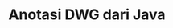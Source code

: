 ---
############################# Static ############################
layout: "auto-gen-annotation"

############################# Head ############################
head_title: "API Anotasi DWG Java Anotasi dalam C#"
head_description: "Java API untuk membuat dan Menganotasi jenis anotasi populer dari DWG, gambar, gambar, dan format file dokumen."

############################# Header ############################
title: "Anotasi DWG dari Java"
description: ""
bg_image: "https://cms.admin.containerize.com/templates/aspose/App_Themes/V3/images/bg/header1.png"
bg_overlay: false
button:
    enable: true
    icon: "fas fa-arrow-down"
    label: "Unduh Uji Coba Gratis"
    link: "https://downloads.groupdocs.com/annotation/java"

############################# About ############################
about:
    enable: true
    title: "Tentang GroupDocs.Annotation untuk Java API"
    content: |
        GroupDocs.Annotation for Java API adalah pustaka yang memungkinkan Anda menambahkan anotasi ke PDF, Word, dan dokumen lain di Mac, Windows, atau Ubuntu. [GroupDocs.Annotation for Java](/annotation/java) adalah Java API asli untuk mengelola anotasi dengan dukungan komprehensif untuk membuat, menambahkan, mengedit, menghapus, mengekstrak, dan mengekspor anotasi dari gambar dan berbagai dokumen lainnya. Daftar lengkap format dokumen yang didukung dapat Anda lihat di [halaman](https://docs.groupdocs.com/annotation/java/supported-document-formats/) ini.
        Pustaka ini memungkinkan Anda untuk bekerja tidak hanya dengan dokumen DWG tetapi juga dengan banyak jenis dokumen lainnya seperti Word, Excel, PowerPoint, email Outlook, Visio, Adobe, OpenDocument, OpenOffice, Photoshop, AutoCad, dan banyak lainnya.
        GroupDocs.Annotation for Java API memungkinkan Anda membuat dan menambahkan catatan baru, mengedit anotasi, mengekstrak komentar, anotasi, dan menghapusnya dari dokumen. Perpustakaan mendukung 13 jenis anotasi yang berbeda, termasuk Teks, Polyline, Area, Garis Bawah, Titik, Tanda Air, Panah, Ellipse, Penggantian Teks, Jarak, Bidang Teks, Redaksi Sumber Daya dalam PDF, HTML, dokumen Microsoft Word, spreadsheet, diagram, presentasi, gambar, gambar dan banyak format file lainnya.
        Contoh (silakan lihat di bawah) mendemonstrasikan bekerja dengan dokumen DWG, dalam contoh ini Anda dapat melihat langkah-langkah utama tentang cara bekerja dengan GroupDocs. Anotasi: Menyiapkan lisensi, membuka dokumen yang ingin Anda kerjakan, membuat anotasi, menambahkan objek data untuk mengatur properti anotasi sesuai dengan kebutuhan Anda dan menyimpan hasilnya ke tempat yang diperlukan. Anda juga dapat melihat lebih mendetail tentang fitur yang didukung di [halaman] github kami (https://github.com/groupdocs-annotation/GroupDocs.Annotation-for-Java), atau di [dokumentasi] produk kami (https://docs.groupdocs.com/annotation/java/getting-started/).

############################# Steps ############################
howTo_Add:
steps_Add:
    enable: true
    title_left: "Langkah-langkah untuk Menambahkan Anotasi ke DWG di Java"
    content_left: |
        [GroupDocs.Annotation](/annotation/java/) memudahkan pengembang Java untuk menambahkan berbagai jenis anotasi ke file DWG dalam aplikasi berbasis Java dengan menerapkan beberapa langkah mudah.
        *   Buat objek Balas dengan komentar dan tanggal.
        *   Buat objek AreaAnnotation, setel opsi area, dan tambahkan balasan.
        *   Buat objek Annotator dan tambahkan anotasi area.
        *   Simpan file keluaran.
    title_right: "Persyaratan sistem"
    content_right: |
        GroupDocs.Anotasi untuk Java API didukung di semua platform utama dan sistem operasi. Sebelum menjalankan kode di bawah ini, harap pastikan bahwa Anda telah menginstal prasyarat berikut di sistem Anda.
        *   Sistem Operasi: Microsoft Windows, Linux, MacOS
        *   Lingkungan Pengembangan: NetBeans, Intellij IDEA, Eclipse dll
        *   Java Runtime Environment: Java 7 (1.7) dan yang lebih baru
        *   Dapatkan versi terbaru GroupDocs.Annotation untuk Java dari [GroupDocs Artifact Repository](https://repository.groupdocs.com/webapp/#/artifacts/browse/tree/General/repo/com/groupdocs/groupdocs-annotation)

############################# Preview ############################
preview_Add:
    enable: true
    title: Pratinjau anotasi dan contoh kode
    content: |
        ![Annotation preview image](https://docs.groupdocs.com/annotation/java/images/add-area-annotation.png)
    code: |
        ```java
        // Create an instance of Reply class and add comments
        Reply firstReply = new Reply();
        firstReply.setComment("First comment");
        firstReply.setRepliedOn(Calendar.getInstance().getTime());
        
        Reply secondReply = new Reply();
        secondReply.setComment("Second comment");
        secondReply.setRepliedOn(Calendar.getInstance().getTime());
        
        List<Reply> replies = new ArrayList<Reply>();
        replies.add(firstReply);
        replies.add(secondReply);
        
        // Create an instance of AreaAnnotation class and set options
        AreaAnnotation area = new AreaAnnotation();
        area.setBackgroundColor(65535);
        area.setBox(new Rectangle(100, 100, 100, 100));
        area.setCreatedOn(Calendar.getInstance().getTime());
        area.setMessage("This is area annotation");
        area.setOpacity(0.7);
        area.setPageNumber(0);
        area.setPenColor(65535);
        area.setPenStyle(PenStyle.Dot);
        area.setPenWidth((byte) 3);
        area.setReplies(replies);
        
        // Create an instance of Annotator class
        Annotator annotator = new Annotator("input.bmp");
        
        // Add annotation
        annotator.add(area);
        
        // Save to file
        annotator.save("output.bmp");
        annotator.dispose();
        ```

############################# Steps ############################
howTo_Remove:
steps_Remove:
    enable: true
    title_left: "Langkah-langkah untuk Menghapus Anotasi dari DWG di Java"
    content_left: |
        [GroupDocs.Annotation](/annotation/java/) mempermudah pengembang Java untuk menghapus detail anotasi dari file DWG dalam aplikasi berbasis Java dengan menerapkan beberapa langkah mudah.
        *   Buat objek Balas dengan komentar dan tanggal.
        *   Instansiasi objek SaveOptions dan atur AnnotationTypes = AnnotationType.None.
        *   Panggil metode penyimpanan dengan jalur atau aliran dokumen yang dihasilkan dan objek SaveOptions.

############################# Preview ############################
preview_Remove:
    enable: true
    code: |
        ```java
        // Create an instance of Annotator class 
        Annotator annotator = new Annotator("C://input.bmp");

        // Remove annotation by set type None 
        SaveOptions saveOptions = new SaveOptions();
        saveOptions.setAnnotationTypes(AnnotationType.None);

        // Save annotation to output file
        annotator.save("C://output.bmp", saveOptions);
        annotator.dispose();
        ```

############################# Steps ############################
howTo_Edit:
steps_Edit:
    enable: true
    title_left: "Langkah-langkah untuk Mengedit Anotasi dari DWG di Java"
    content_left: |
        [GroupDocs.Annotation](/annotation/java/) memudahkan pengembang Java untuk memperbarui berbagai properti anotasi dari file DWG dalam aplikasi berbasis Java dengan menerapkan beberapa langkah mudah.
        *   Instansiasi objek Annotator dengan jalur atau aliran dokumen masukan dengan LoadOptions yang dibuat instance dengan ImportAnnotations = true.
        *   Buat beberapa implementasi AnnotationBase dan tetapkan Id anotasi yang ada (jika anotasi dengan Id tersebut tidak ditemukan, tidak ada yang akan diubah) atau daftar jalur anotasi (semua anotasi yang ada akan dihapus).
        *   Panggil metode pembaruan objek Annotator dengan anotasi yang diteruskan.
        *   Panggil metode penyimpanan dengan jalur atau aliran dokumen yang dihasilkan dan objek SaveOptions.

############################# Preview ############################
preview_Edit:
    enable: true
    code: |
        ```java
        String outputPath = "UpdateAnnotation.bmp";

        // Create an instance of Annotator class
        Annotator annotator = new Annotator("input.bmp");
        
        // Create an instance of Reply class for first example and add comments
        Reply reply1 = new Reply();
        reply1.setComment("Original first comment");
        reply1.setRepliedOn(Calendar.getInstance().getTime());
        
        Reply reply2 = new Reply();
        reply2.setComment("Original second comment");
        reply2.setRepliedOn(Calendar.getInstance().getTime());
        
        java.util.List replies = new ArrayList();
        replies.add(reply1);
        replies.add(reply2);
        
        // Create an instance of AreaAnnotation class and set options
        AreaAnnotation original = new AreaAnnotation();
        original.setId(1);
        original.setBackgroundColor(65535);
        original.setBox(new Rectangle(100, 100, 100, 100));
        original.setCreatedOn(Calendar.getInstance().getTime());
        original.setMessage("This is original annotation");
        original.setReplies(replies);
        
        // Add original annotation
        annotator.add(original);
        annotator.save(outputPath);
        annotator.dispose();
        
        LoadOptions loadOptions = new LoadOptions();
        
        // Open annotated document
        Annotator annotator1 = new Annotator(outputPath, loadOptions);
        
        // Create an instance of Reply class for update first example
        Reply reply3 = new Reply();
        reply3.setComment("Updated first comment");
        reply3.setRepliedOn(Calendar.getInstance().getTime());
        
        Reply reply4 = new Reply();
        reply4.setComment("Updated second comment");
        reply4.setRepliedOn(Calendar.getInstance().getTime());
        
        java.util.List replies1 = new ArrayList();
        replies1.add(reply3);
        replies1.add(reply4);

        // Suggest we want change some properties of existed annotation
        AreaAnnotation updated = new AreaAnnotation();
        updated.setId(1);
        updated.setBackgroundColor(255);
        updated.setBox(new Rectangle(0, 0, 50, 200));
        updated.setCreatedOn(Calendar.getInstance().getTime());
        updated.setMessage("This is updated annotation");
        updated.setReplies(replies1);
        
        // Update and save annotation
        annotator1.update(updated);
        annotator1.save(outputPath);
        annotator1.dispose();
        ```

############################# Steps ############################
howTo_Extract:
steps_Extract:
    enable: true
    title_left: "Langkah-langkah untuk Mengekstrak Anotasi dari DWG di Java"
    content_left: |
        [GroupDocs.Annotation](/annotation/java/) memudahkan pengembang Java untuk membuat anotasi dokumen dan mengekstrak informasi anotasi dari file DWG dalam aplikasi berbasis Java dengan menerapkan beberapa langkah mudah.
        *   Buat objek Balas dengan komentar dan tanggal.
        *   Instansiasi objek LoadOptions dan panggil SetImportAnnotations dengan argumen yang benar.
        *   Tentukan variabel dengan tipe Daftar.
        *   Panggil metode dapatkan dan kembalikan hasil ke variabel di atas.

############################# Preview ############################
preview_Extract:
    enable: true
    code: |
        ```java
        // For using this example input file ("annotated.bmp") must be with annotations
        LoadOptions loadOptions = new LoadOptions();
        
        // Create an instance of Annotator class and get annotations
        final Annotator annotator = new Annotator("annotated.bmp", loadOptions);
        List annotations = annotator.get();
        ```

############################# Demos ############################
demos:
    enable: true
    title: "Demo Langsung untuk Menambah, Menghapus, Mengedit, Mengekstrak Anotasi ke Dokumen dan Gambar"
    content: |
        Tambahkan, hapus, edit, dan ekstrak anotasi ke file DWG sekarang juga dengan mengunjungi situs web [GroupDocs.Annotation Live Demos](https://products.groupdocs.app/annotation/family). Demo langsung memiliki manfaat berikut

############################# About Formats ############################
about_formats:
    enable: true
    format:
        # format loop
        - icon: "far fa-file-dwg"
          title: "Tentang DWG Format File"
          content: |
            File dengan ekstensi DWG mewakili file biner eksklusif yang digunakan untuk memuat data desain 2D dan 3D. Seperti DXF, yang merupakan file ASCII, DWG mewakili format file biner untuk gambar CAD (Computer Aided Design). Ini berisi gambar vektor dan metadata untuk representasi konten file CAD. Ada pemirsa gratis yang tersedia untuk melihat file DWG di Sistem Operasi Windows seperti DWG TrueView gratis dari Autodesk. Ada juga aplikasi pihak ketiga lainnya yang mendukung menjangkau file DWG.

          link: "https://docs.fileformat.com/image/dwg/"

############################# More Formats ############################
more_formats:
    enable: true
    title: "Bekerja dengan Format Dokumen Populer Lainnya"
    content: |
        Perbarui properti anotasi dari beberapa format file populer seperti yang dinyatakan di bawah ini.
    format:
        # format loop
        - name: "Annotate PDF document"
          link: "https://products.groupdocs.com/annotation/java/pdf/"
          description: "Adobe Portable Document Format"

        # format loop
        - name: "Annotate DOC document"
          link: "https://products.groupdocs.com/annotation/java/doc/"
          description: "Microsoft Word Document"

        # format loop
        - name: "Annotate DOCM document"
          link: "https://products.groupdocs.com/annotation/java/docm/"
          description: "Microsoft Word Macro-Enabled Document"

        # format loop
        - name: "Annotate DOCX document"
          link: "https://products.groupdocs.com/annotation/java/docx/"
          description: "Microsoft Word Open XML Document"

        # format loop
        - name: "Annotate DOT document"
          link: "https://products.groupdocs.com/annotation/java/dot/"
          description: "Microsoft Word Document Template"

        # format loop
        - name: "Annotate DOTX document"
          link: "https://products.groupdocs.com/annotation/java/dotx/"
          description: "Word Open XML Document Template"

        # format loop
        - name: "Annotate RTF document"
          link: "https://products.groupdocs.com/annotation/java/rtf/"
          description: "Rich Text Document"

        # format loop
        - name: "Annotate ODT document"
          link: "https://products.groupdocs.com/annotation/java/odt/"
          description: "Open Document Text"

        # format loop
        - name: "Annotate XLS document"
          link: "https://products.groupdocs.com/annotation/java/xls/"
          description: "Microsoft Excel Binary File Format"

        # format loop
        - name: "Annotate XLSX document"
          link: "https://products.groupdocs.com/annotation/java/xlsx/"
          description: "Microsoft Excel Open XML Spreadsheet"

        # format loop
        - name: "Annotate XLSM document"
          link: "https://products.groupdocs.com/annotation/java/xlsm/"
          description: "Microsoft Excel Macro-Enabled Spreadsheet"

        # format loop
        - name: "Annotate XLSB document"
          link: "https://products.groupdocs.com/annotation/java/xlsb/"
          description: "Microsoft Excel Binary Worksheet"

        # format loop
        - name: "Annotate ODS document"
          link: "https://products.groupdocs.com/annotation/java/ods/"
          description: "Open Document Spreadsheet"

        # format loop
        - name: "Annotate PPT document"
          link: "https://products.groupdocs.com/annotation/java/ppt/"
          description: "PowerPoint Presentation"

        # format loop
        - name: "Annotate PPTX document"
          link: "https://products.groupdocs.com/annotation/java/pptx/"
          description: "PowerPoint Open XML Presentation"

        # format loop
        - name: "Annotate PPSX document"
          link: "https://products.groupdocs.com/annotation/java/ppsx/"
          description: "PowerPoint Open XML Slide Show"

        # format loop
        - name: "Annotate POTM document"
          link: "https://products.groupdocs.com/annotation/java/potm/"
          description: "Microsoft PowerPoint Template"

        # format loop
        - name: "Annotate PPTM document"
          link: "https://products.groupdocs.com/annotation/java/pptm/"
          description: "Microsoft PowerPoint Presentation"

        # format loop
        - name: "Annotate PPS document"
          link: "https://products.groupdocs.com/annotation/java/pps/"
          description: "Microsoft PowerPoint 97-2003 Slide Show"

        # format loop
        - name: "Annotate ODP document"
          link: "https://products.groupdocs.com/annotation/java/odp/"
          description: "OpenDocument Presentation"

        # format loop
        - name: "Annotate HTML document"
          link: "https://products.groupdocs.com/annotation/java/html/"
          description: "HyperText Markup Language"

        # format loop
        - name: "Annotate TIFF document"
          link: "https://products.groupdocs.com/annotation/java/tiff/"
          description: "Tagged Image File Format"

        # format loop
        - name: "Annotate JPEG document"
          link: "https://products.groupdocs.com/annotation/java/jpeg/"
          description: "JPEG Image"

        # format loop
        - name: "Annotate PNG document"
          link: "https://products.groupdocs.com/annotation/java/png/"
          description: "Portable Network Graphic"

        # format loop
        - name: "Annotate EML document"
          link: "https://products.groupdocs.com/annotation/java/eml/"
          description: "E-mail Message"

        # format loop
        - name: "Annotate MSG document"
          link: "https://products.groupdocs.com/annotation/java/msg/"
          description: "Microsoft Outlook E-mail Message"

        # format loop
        - name: "Annotate VSD document"
          link: "https://products.groupdocs.com/annotation/java/vsd/"
          description: "Microsoft Visio 2003-2010 Drawing"

        # format loop
        - name: "Annotate VSDX document"
          link: "https://products.groupdocs.com/annotation/java/vsdx/"
          description: "Microsoft Visio Drawing"

        # format loop
        - name: "Annotate VSS document"
          link: "https://products.groupdocs.com/annotation/java/vss/"
          description: "Microsoft Visio 2003-2010 Stencil"

        # format loop
        - name: "Annotate VST document"
          link: "https://products.groupdocs.com/annotation/java/vst/"
          description: "Microsoft Visio 2013 Stencil"

        # format loop
        - name: "Annotate DWG document"
          link: "https://products.groupdocs.com/annotation/java/dwg/"
          description: "Autodesk Design Data Formats"

        # format loop
        - name: "Annotate DXF document"
          link: "https://products.groupdocs.com/annotation/java/dxf/"
          description: "AutoCAD Drawing Interchange"

        # format loop
        - name: "Annotate DCM document"
          link: "https://products.groupdocs.com/annotation/java/dcm/"
          description: "Digital Imaging and Communications in Medicine"

        # format loop
        - name: "Annotate WMF document"
          link: "https://products.groupdocs.com/annotation/java/wmf/"
          description: "Windows Metafile"

        # format loop
        - name: "Annotate EMF document"
          link: "https://products.groupdocs.com/annotation/java/emf/"
          description: "Enhanced Metafile Format"


############################# Back to top ###############################
back_to_top:
    enable: true
---